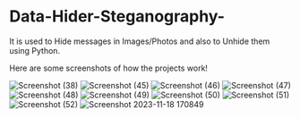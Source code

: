 # Data-Hider-Steganography-
It is used to Hide messages in Images/Photos and also to Unhide them using Python.

Here are some screenshots of how the projects work!


![Screenshot (38)](https://github.com/Kaustubh-Indulkar/Data-Hider-Steganography/assets/147513594/0f9e1616-7a2e-4766-808b-1a55b45867a9)
![Screenshot (45)](https://github.com/Kaustubh-Indulkar/Data-Hider-Steganography/assets/147513594/6c4211c4-ed56-4881-81e6-e41557972159)
![Screenshot (46)](https://github.com/Kaustubh-Indulkar/Data-Hider-Steganography/assets/147513594/b2b3ec47-a55f-4220-bcf9-a2b6b8d7db33)
![Screenshot (47)](https://github.com/Kaustubh-Indulkar/Data-Hider-Steganography/assets/147513594/d84a53e8-9854-4696-9575-b80defd305c2)
![Screenshot (48)](https://github.com/Kaustubh-Indulkar/Data-Hider-Steganography/assets/147513594/41df0b78-fcd1-4901-ab2a-75c723bed73d)
![Screenshot (49)](https://github.com/Kaustubh-Indulkar/Data-Hider-Steganography/assets/147513594/d2fa7621-ce83-4285-864b-99c6e7b573b2)
![Screenshot (50)](https://github.com/Kaustubh-Indulkar/Data-Hider-Steganography/assets/147513594/9a46785f-c0d2-41a2-88f7-de2561948b3d)
![Screenshot (51)](https://github.com/Kaustubh-Indulkar/Data-Hider-Steganography/assets/147513594/246f85fb-a181-48a5-877f-4a675dc32dd9)
![Screenshot (52)](https://github.com/Kaustubh-Indulkar/Data-Hider-Steganography/assets/147513594/ffffe1a5-ab1b-4d3e-9696-2300ed9a53a2)
![Screenshot 2023-11-18 170849](https://github.com/Kaustubh-Indulkar/Data-Hider-Steganography/assets/147513594/7cce606e-16dd-4e75-999a-04b2612c8052)
